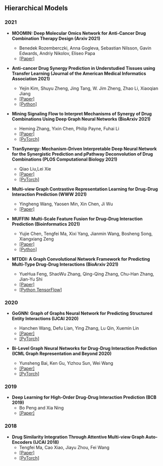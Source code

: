 ## Hierarchical Models
### 2021

- **MOOMIN: Deep Molecular Omics Network for Anti-Cancer Drug Combination Therapy Design (Arxiv 2021)**
  - Benedek Rozemberczki, Anna Gogleva, Sebastian Nilsson, Gavin Edwards, Andriy Nikolov, Eliseo Papa
  - [[Paper]](https://arxiv.org/abs/2110.15087)

- **Anti-cancer Drug Synergy Prediction in Understudied Tissues using Transfer Learning (Journal of the American Medical Informatics Association 2021)**
  - Yejin Kim, Shuyu Zheng, Jing Tang, W. Jim Zheng, Zhao Li, Xiaoqian Jiang
  - [[Paper]](https://www.biorxiv.org/content/10.1101/2020.02.05.932657v1.full.pdf+html)
  - [[Python]](https://github.com/yejinjkim/drug-synergy-prediction)

- **Mining Signaling Flow to Interpret Mechanisms of Synergy of Drug Combinations Using Deep Graph Neural Networks (BioArxiv 2021)**
  - Heming Zhang, Yixin Chen, Philip Payne, Fuhai Li
  - [[Paper]](https://www.biorxiv.org/content/10.1101/2021.03.25.437003v1.full.pdf)
  - [[PyTorch]](https://github.com/SynergisticDrugCombinationPrediction/DeepSignalingFlow)

- **TranSynergy: Mechanism-Driven Interpretable Deep Neural Network for the Synergistic Prediction and pPathway Deconvolution of Drug Combinations (PLOS Computational Biology 2021)**
  - Qiao Liu,Lei Xie
  - [[Paper]](https://journals.plos.org/ploscompbiol/article?id=10.1371/journal.pcbi.1008653)
  - [[PyTorch]](https://github.com/XieResearchGroup/drug_combine)

- **Multi-view Graph Contrastive Representation Learning for Drug-Drug Interaction Prediction (WWW 2021)**
  - Yingheng Wang, Yaosen Min, Xin Chen, Ji Wu
  - [[Paper]](https://arxiv.org/abs/2010.11711)

- **MUFFIN: Multi-Scale Feature Fusion for Drug–Drug Interaction Prediction (Bioinformatics 2021)**
  - Yujie Chen, Tengfei Ma, Xixi Yang, Jianmin Wang, Bosheng Song, Xiangxiang Zeng
  - [[Paper]](https://academic.oup.com/bioinformatics/advance-article-abstract/doi/10.1093/bioinformatics/btab169/6171181?redirectedFrom=fulltext)
  - [[Python]](https://github.com/xzenglab/MUFFIN)

- **MTDDI: A Graph Convolutional Network Framework for Predicting Multi-Type Drug-Drug Interactions (BioArxiv 2021)**
  - YueHua Feng, ShaoWu Zhang, Qing-Qing Zhang, Chu-Han Zhang, Jian-Yu Shi
  - [[Paper]](https://www.researchsquare.com/article/rs-397281/v1)
  - [[Python TensorFlow]](https://github.com/NWPU-903PR/MTDDI/)

### 2020

- **GoGNN: Graph of Graphs Neural Network for Predicting Structured Entity Interactions (IJCAI 2020)**
  - Hanchen Wang, Defu Lian, Ying Zhang, Lu Qin, Xuemin Lin
  - [[Paper]](https://arxiv.org/pdf/2005.05537.pdf)
  - [[PyTorch]](https://github.com/Hanchen-Wang/GoGNN)

- **Bi-Level Graph Neural Networks for Drug-Drug Interaction Prediction (ICML Graph Representation and Beyond 2020)**
  - Yunsheng Bai, Ken Gu, Yizhou Sun, Wei Wang
  - [[Paper]](https://arxiv.org/pdf/2006.14002.pdf)
  - [[PyTorch]](https://github.com/codeKgu/BiLevel-Graph-Neural-Network)

### 2019
- **Deep Learning for High-Order Drug-Drug Interaction Prediction (BCB 2019)**
  - Bo Peng and Xia Ning
  - [[Paper]](https://dl.acm.org/doi/10.1145/3307339.3342136)

### 2018
- **Drug Similarity Integration Through Attentive Multi-view Graph Auto-Encoders (IJCAI 2018)**
  - Tengfei Ma, Cao Xiao, Jiayu Zhou, Fei Wang
  - [[Paper]](https://arxiv.org/abs/1804.10850)
  - [[PyTorch]](https://github.com/matenure/mvGAE)
